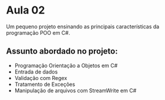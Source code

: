 Aula 02
=======

Um pequeno projeto ensinando as principais características da programação POO em C#.

## Assunto abordado no projeto:

- Programação Orientação a Objetos em C#
- Entrada de dados
- Validação com Regex
- Tratamento de Exceções
- Manipulação de arquivos com StreamWrite em C#
